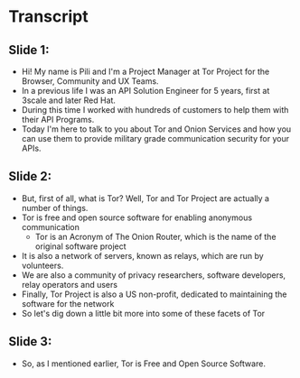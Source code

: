 Transcript
==========

Slide 1:
--------

- Hi! My name is Pili and I'm a Project Manager at Tor Project for the Browser, Community and UX Teams.
- In a previous life I was an API Solution Engineer for 5 years, first at 3scale and later Red Hat. 
- During this time I worked with hundreds of customers to help them with their API Programs.
- Today I'm here to talk to you about Tor and Onion Services and how you can use them to provide military grade communication security for your APIs.

Slide 2:
--------

- But, first of all, what is Tor? Well, Tor and Tor Project are actually a number of things. 
- Tor is free and open source software for enabling anonymous communication
    - Tor is an Acronym of The Onion Router, which is the name of the original software project 
- It is also a network of servers, known as relays, which are run by volunteers.
- We are also a community of privacy researchers, software developers, relay operators and users
- Finally, Tor Project is also a US non-profit, dedicated to maintaining the software for the network
- So let's dig down a little bit more into some of these facets of Tor

Slide 3:
--------

- So, as I mentioned earlier, Tor is Free and Open Source Software. 
